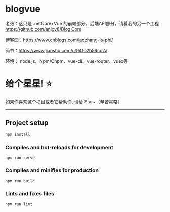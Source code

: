 # blogvue


老张：这只是 .netCore+Vue 的前端部分，后端API部分，请看我的另一个工程 https://github.com/anjoy8/Blog.Core


博客园：https://www.cnblogs.com/laozhang-is-phi/

 简书：https://www.jianshu.com/u/94102b59cc2a
 
 环境：
node.js、Npm/Cnpm、vue-cli、vue-router、vuex等


# 给个星星! ⭐️
如果你喜欢这个项目或者它帮助你, 请给 Star~（辛苦星咯）

*********************************************************
## Project setup
```
npm install
```

### Compiles and hot-reloads for development
```
npm run serve
```

### Compiles and minifies for production
```
npm run build
```

### Lints and fixes files
```
npm run lint
```
